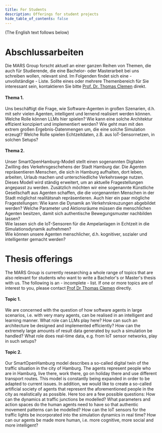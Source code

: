 ```yaml
---
title: For Students
description: Offerings for student projects
hide_table_of_contents: false
---
```

(The English text follows below)
# Abschlussarbeiten

Die MARS Group forscht aktuell an einer ganzen Reihen von Themen, die auch für Studierende, die eine Bachelor- oder Masterarbeit bei uns schreiben wollen, relevant sind.
Im Folgenden findet sich eine - unvollständige - Liste. Sollte eines oder mehrere Themenbereich für Sie interessant sein, kontaktieren Sie bitte [Prof. Dr. Thomas Clemen](mailto:thomas.clemen@haw-hamburg.de) direkt.

#### Thema 1.   
Uns beschäftigt die Frage, wie Software-Agenten in großen Szenarien, d.h. mit sehr vielen Agenten, intelligent und lernend realisiert werden können.
Welche Rolle können LLMs hier spielen?
Wie kann eine solche Architektur effizient konzipiert und implementiert werden?
Wie geht man mit den extrem großen Ergebnis-Datenmengen um, die eine solche Simulation erzeugt?
Welche Rolle spielen Echtzeitdaten, z.B. aus IoT-Sensornetzen, in solchen Setups?

#### Thema 2.  
Unser SmartOpenHamburg-Modell stellt einen sogenannten Digitalen Zwilling des Verkehrsgeschehens der Stadt Hamburg dar. Die Agenten repräsentieren Menschen, die sich in Hamburg aufhalten, dort leben, arbeiten, Urlaub machen und unterschiedliche Verkehrswege nutzen. Dieses Modell wird ständig erweitert, um an aktuelle Fragestellungen angepasst zu werden. Zusätzlich möchten wir eine sogenannte Künstliche Gesellschaft aus Agenten schaffen, die die vorgenannten Menschen in der Stadt möglichst realitätsnah repräsentieren. Auch hier ein paar mögliche Fragestellungen:
Wie kann die Dynamik an Verkehrskreuzungen abgebildet werden?
Welche Parameter und Aktionsräume müssen die menschlichen Agenten besitzen, damit sich authentische Bewegungsmuster nachbilden lassen?  
Wie lassen sich die IoT-Sensoren für die Ampelanlagen in Echtzeit in die Simulationsdynamik aufnehmen?  
Wie können unsere Agenten menschlicher, d.h. kognitiver, sozialer und intelligenter gemacht werden?

# Thesis offerings
The MARS Group is currently researching a whole range of topics that are also relevant for students who want to write a Bachelor's or Master's thesis with us.
The following is an - incomplete - list. If one or more topics are of interest to you, please contact [Prof Dr Thomas Clemen](mailto:thomas.clemen@haw-hamburg.de) directly.

#### Topic 1.   
We are concerned with the question of how software agents in large scenarios, i.e. with very many agents, can be realised in an intelligent and learning manner.
What role can LLMs play here?
How can such an architecture be designed and implemented efficiently?
How can the extremely large amounts of result data generated by such a simulation be handled?
What role does real-time data, e.g. from IoT sensor networks, play in such setups?

#### Topic 2.  
Our SmartOpenHamburg model describes a so-called digital twin of the traffic situation in the city of Hamburg. The agents represent people who are in Hamburg, live there, work there, go on holiday there and use different transport routes. This model is constantly being expanded in order to be adapted to current issues. In addition, we would like to create a so-called artificial society of agents that represent the aforementioned people in the city as realistically as possible. Here too are a few possible questions:
How can the dynamics at traffic junctions be modelled?
What parameters and action spaces do the human agents need to have so that authentic movement patterns can be modelled?
How can the IoT sensors for the traffic lights be incorporated into the simulation dynamics in real time?
How can our agents be made more human, i.e. more cognitive, more social and more intelligent?
